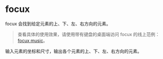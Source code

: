 # focux

focux 会找到给定元素的上、下、左、右方向的元素。

> 查看具体的使用效果，请使用带有键盘的桌面端访问 focux 的线上范例：[focux music](https://wswmsword.github.io/examples/focux-music/)。

输入元素的坐标和尺寸，输出各个元素的上、下、左、右方向的元素。
